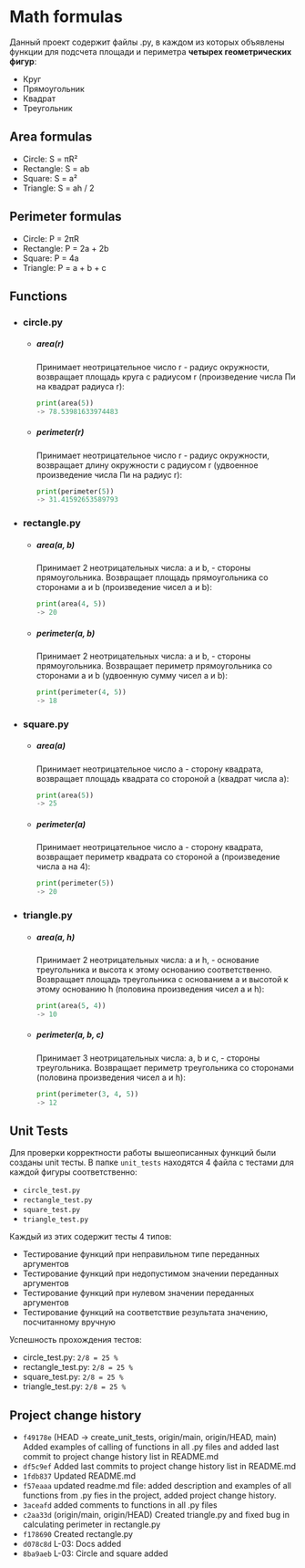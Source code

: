 # Math formulas

Данный проект содержит файлы .py, в каждом из которых объявлены функции для подсчета площади и периметра **четырех
геометрических фигур**:

- Круг
- Прямоугольник
- Квадрат
- Треугольник

## Area formulas

- Circle: S = πR²
- Rectangle: S = ab
- Square: S = a²
- Triangle: S = ah / 2

## Perimeter formulas

- Circle: P = 2πR
- Rectangle: P = 2a + 2b
- Square: P = 4a
- Triangle: P = a + b + c

## Functions

- ### circle.py
    - ##### area(r)
      Принимает неотрицательное число r - радиус окружности, возвращает площадь круга с радиусом r (произведение числа
      Пи на квадрат радиуса r):

      ```python
      print(area(5))
      -> 78.53981633974483
      ``` 
    - ##### perimeter(r)
      Принимает неотрицательное число r - радиус окружности, возвращает длину окружности с радиусом r (удвоенное
      произведение числа Пи на радиус r):

      ```python
      print(perimeter(5))
      -> 31.41592653589793
      ``` 

- ### rectangle.py
    - ##### area(a, b)
      Принимает 2 неотрицательных числа: a и b, - стороны прямоугольника. Возвращает площадь прямоугольника со сторонами
      a и b (произведение чисел a и b):

      ```python
      print(area(4, 5))
      -> 20
      ``` 
    - ##### perimeter(a, b)
      Принимает 2 неотрицательных числа: a и b, - стороны прямоугольника. Возвращает периметр прямоугольника со
      сторонами a и b (удвоенную сумму чисел a и b):

      ```python
      print(perimeter(4, 5))
      -> 18
      ``` 

- ### square.py
    - ##### area(a)
      Принимает неотрицательное число a - сторону квадрата, возвращает площадь квадрата со стороной a (квадрат числа a):

      ```python
      print(area(5))
      -> 25
      ``` 
    - ##### perimeter(a)
      Принимает неотрицательное число a - сторону квадрата, возвращает периметр квадрата со стороной a (произведение
      числа a на 4):

      ```python
      print(perimeter(5))
      -> 20
      ``` 

- ### triangle.py
    - ##### area(a, h)
      Принимает 2 неотрицательных числа: a и h, - основание треугольника и высота к этому основанию соответственно.
      Возвращает площадь треугольника с основанием a и высотой к этому основанию h (половина произведения чисел a и h):

      ```python
      print(area(5, 4))
      -> 10
      ``` 
    - ##### perimeter(a, b, c)
      Принимает 3 неотрицательных числа: a, b и c, - стороны треугольника. Возвращает периметр треугольника со
      сторонами (половина произведения чисел a и h):

      ```python
      print(perimeter(3, 4, 5))
      -> 12
      ``` 

## Unit Tests

Для проверки корректности работы вышеописанных функций были созданы unit тесты. В папке ``unit_tests`` находятся 4
файла с тестами для каждой фигуры соответственно:
- ``circle_test.py``
- ``rectangle_test.py``
- ``square_test.py``
- ``triangle_test.py``

Каждый из этих содержит тесты 4 типов:
- Тестирование функций при неправильном типе переданных аргументов
- Тестирование функций при недопустимом значении переданных аргументов
- Тестирование функций при нулевом значении переданных аргументов
- Тестирование функций на соответствие результата значению, посчитанному вручную

Успешность прохождения тестов:
- circle_test.py: ``2/8 = 25 %``
- rectangle_test.py: ``2/8 = 25 %``
- square_test.py: ``2/8 = 25 %``
- triangle_test.py: ``2/8 = 25 %``

## Project change history

- ``f49178e`` (HEAD -> create_unit_tests, origin/main, origin/HEAD, main) Added examples of calling of functions in all .py files and added last commit to project change history list in README.md
- ``df5c9ef`` Added last commits to project change history list in README.md
- ``1fdb837`` Updated README.md
- ``f57eaaa`` updated readme.md file: added description and examples of all functions from .py fies in the project,
  added project change history.
- ``3aceafd`` added comments to functions in all .py files
- ``c2aa33d`` (origin/main, origin/HEAD) Created triangle.py and fixed bug in calculating perimeter in rectangle.py
- ``f178690`` Created rectangle.py
- ``d078c8d`` L-03: Docs added
- ``8ba9aeb`` L-03: Circle and square added
